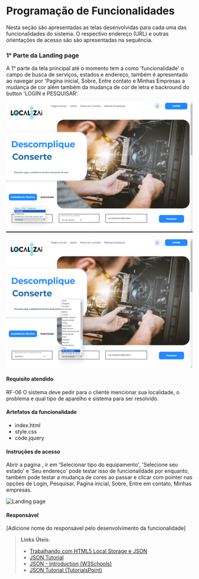 # Programação de Funcionalidades

Nesta seção são apresentadas as telas desenvolvidas para cada uma das funcionalidades do sistema. O respectivo endereço (URL) e outras orientações de acesso são são apresentadas na sequência.

### 1° Parte da Landing page

A 1° parte da tela principal até o momento tem a como 'funcionalidade' o campo de busca de serviços, estados e endereço,
também é apresentado ao navegar por 'Pagina inicial, Sobre, Entre contato e Minhas Empresas a mudança de cor além também da mudança de cor de letra e backround do button 'LOGIN e PESQUISAR'.

![Landing page](https://github.com/ICEI-PUC-Minas-PMV-ADS/pmv-ads-2024-1-e1-proj-web-t3-localiza-ai/blob/main/documentos/img/Captura%20de%20Tela%20(72).png)

![Landing page](https://github.com/ICEI-PUC-Minas-PMV-ADS/pmv-ads-2024-1-e1-proj-web-t3-localiza-ai/blob/main/documentos/img/Captura%20de%20Tela%20(73).png)

#### Requisito atendido

RF-06	O sistema deve pedir para o cliente mencionar sua localidade, o problema e qual tipo de aparelho e sistema para ser resolvido.


#### Artefatos da funcionalidade

- index.html
- style.css
- code.jquery

#### Instruções de acesso

Abrir a pagína , ir em 'Selecionar tipo do equipamento', 'Selecione seu estado' e 'Seu endereço' pode testar isso de funcionalidade por enquanto, também pode testar a mudança de cores ao passar e clicar com pointer nas opções de Login, Pesquisar, Pagina inicial, Sobre, Entre em contato, Minhas empresas.

![Landing page](http%3A%2F%2F127.0.0.1%3A5500%2Findex.html%23)


#### Responsável

[Adicione nome do responsável pelo desenvolvimento da funcionalidade]




> **Links Úteis**:
> - [Trabalhando com HTML5 Local Storage e JSON](https://www.devmedia.com.br/trabalhando-com-html5-local-storage-e-json/29045)
> - [JSON Tutorial](https://www.w3resource.com/JSON)
> - [JSON - Introduction (W3Schools)](https://www.w3schools.com/js/js_json_intro.asp)
> - [JSON Tutorial (TutorialsPoint)](https://www.tutorialspoint.com/json/index.htm)

